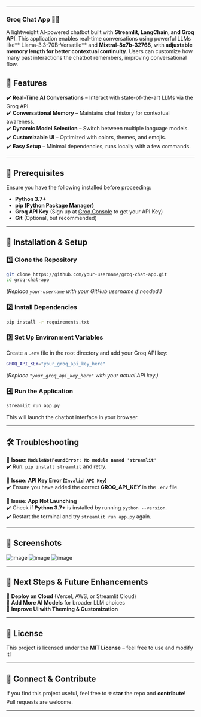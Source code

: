 
---

### **Groq Chat App 🧠💬**  

A lightweight AI-powered chatbot built with **Streamlit, LangChain, and Groq API**. This application enables real-time conversations using powerful LLMs like** Llama-3.3-70B-Versatile** and **Mixtral-8x7b-32768**, with **adjustable memory length for better contextual continuity**. Users can customize how many past interactions the chatbot remembers, improving conversational flow.

## **🚀 Features**  
✔️ **Real-Time AI Conversations** – Interact with state-of-the-art LLMs via the Groq API.  
✔️ **Conversational Memory** – Maintains chat history for contextual awareness.  
✔️ **Dynamic Model Selection** – Switch between multiple language models.  
✔️ **Customizable UI** – Optimized with colors, themes, and emojis.  
✔️ **Easy Setup** – Minimal dependencies, runs locally with a few commands.  

---

## **📌 Prerequisites**  

Ensure you have the following installed before proceeding:  
- **Python 3.7+**  
- **pip (Python Package Manager)**  
- **Groq API Key** (Sign up at [Groq Console](https://console.groq.com/keys) to get your API Key)  
- **Git** (Optional, but recommended)  

---

## **🔧 Installation & Setup**  

### **1️⃣ Clone the Repository**  
```bash
git clone https://github.com/your-username/groq-chat-app.git
cd groq-chat-app
```
*(Replace `your-username` with your GitHub username if needed.)*  

### **2️⃣ Install Dependencies**  
```bash
pip install -r requirements.txt
```

### **3️⃣ Set Up Environment Variables**  
Create a `.env` file in the root directory and add your Groq API key:  
```bash
GROQ_API_KEY="your_groq_api_key_here"
```
*(Replace `"your_groq_api_key_here"` with your actual API key.)*  

### **4️⃣ Run the Application**  
```bash
streamlit run app.py
```
This will launch the chatbot interface in your browser.  

---

## **🛠 Troubleshooting**  

🔹 **Issue: `ModuleNotFoundError: No module named 'streamlit'`**  
✔️ Run: `pip install streamlit` and retry.  

🔹 **Issue: API Key Error (`Invalid API Key`)**  
✔️ Ensure you have added the correct **GROQ_API_KEY** in the `.env` file.  

🔹 **Issue: App Not Launching**  
✔️ Check if **Python 3.7+** is installed by running `python --version`.  
✔️ Restart the terminal and try `streamlit run app.py` again.  

---

## **📸 Screenshots**  
![image](https://github.com/user-attachments/assets/086b1b35-35b0-4a68-8b81-06bf9bd8bf17)
![image](https://github.com/user-attachments/assets/f9ae3171-f96b-4ba0-b21a-18803592483d)
![image](https://github.com/user-attachments/assets/119a8dbe-70ca-430f-b8c4-93c08fc96b32)



---

## **📌 Next Steps & Future Enhancements**  
🔹 **Deploy on Cloud** (Vercel, AWS, or Streamlit Cloud)  
🔹 **Add More AI Models** for broader LLM choices  
🔹 **Improve UI with Theming & Customization**  

---

## **📜 License**  
This project is licensed under the **MIT License** – feel free to use and modify it!  

---

## **🌟 Connect & Contribute**  
If you find this project useful, feel free to **⭐ star** the repo and **contribute**! Pull requests are welcome.  

---
